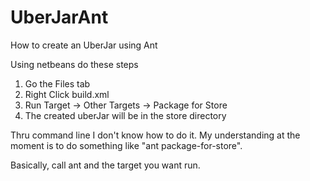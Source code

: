# UberJarAnt
How to create an UberJar using Ant

Using netbeans do these steps

1. Go the Files tab
2. Right Click build.xml
3. Run Target -> Other Targets -> Package for Store
4. The created uberJar will be in the store directory

Thru command line I don't know how to do it. My understanding at
the moment is to do something like "ant package-for-store".

Basically, call ant and the target you want run.
